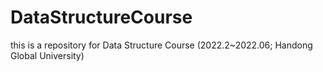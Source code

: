 # DataStructureCourse
this is a repository for Data Structure Course (2022.2~2022.06; Handong Global University)
